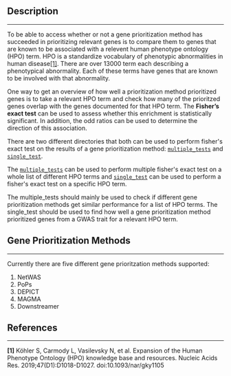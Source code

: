 ## Description 
* * *
To be able to access whether or not a gene prioritization method has succeeded in prioritizing relevant genes is to compare them to genes that are known to be associated with a relevent human phenotype ontology (HPO) term. HPO is a standardize vocabulary of phenotypic abnormalities in human disease[[1]](#references). There are over 13000 term each describing a phenotypical abnormality. Each of these terms have genes that are known to be involved with that abnormality.

One way to get an overview of how well a prioritization method prioritized genes is to take a relevant HPO term and check how many of the prioritzed genes overlap with the genes documented for that HPO term. The **Fisher’s exact test** can be used to assess whether this enrichment is statistically significant. In addition, the odd ratios can be used to determine the direction of this association.

There are two different directories that both can be used to perform fisher's exact test on the results of a gene prioritization method: [`multiple_tests`](multiple_tests) and [`single_test`](single_test). 

The [`multiple_tests`](multiple_tests) can be used to perform multiple fisher's exact test on a whole list of different HPO terms and [`single_test`](single_test) can be used to perform a fisher's exact test on a specific HPO term.

The multiple_tests should mainly be used to check if different gene prioritization methods get similar performance for a list of HPO terms. The single_test should be used to find how well a gene prioritization method prioritized genes from a GWAS trait for a relevant HPO term.

## Gene Prioritization Methods
* * *
Currently there are five different gene prioritzation methods supported:

1. NetWAS
2. PoPs
3. DEPICT
4. MAGMA
5. Downstreamer

## References
* * *
**[1]** Köhler S, Carmody L, Vasilevsky N, et al. Expansion of the Human Phenotype Ontology (HPO) knowledge base and resources. Nucleic Acids Res. 2019;47(D1):D1018-D1027. doi:10.1093/nar/gky1105